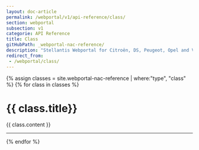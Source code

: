 ```yaml
---
layout: doc-article
permalink: /webportal/v1/api-reference/class/
section: webportal
subsection: v1
categorie: API Reference 
title: Class
gitHubPath: _webportal-nac-reference/
description: "Stellantis Webportal for Citroën, DS, Peugeot, Opel and Vauxhall, API Class: summary of this API available features."
redirect_from:
 - /webportal/class/
---
```


{% assign classes = site.webportal-nac-reference | where:"type", "class" %}
{% for class in classes %}
<h1 id="{{ class.title }}">{{ class.title}}</h1>
<p>{{ class.content }}</p>
<hr>
{% endfor %}